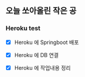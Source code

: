 ## 오늘 쏘아올린 작은 공

### Heroku test
- [x] Heroku 에 Springboot 배포
- [x] Heroku 에 DB 연결
- [x] Heroku 에 작업내용 정리

